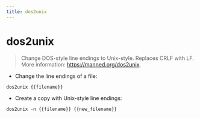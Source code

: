 ```yaml
---
title: dos2unix
---
```

# dos2unix

> Change DOS-style line endings to Unix-style.
> Replaces CRLF with LF.
> More information: <https://manned.org/dos2unix>.

- Change the line endings of a file:

`dos2unix {{filename}}`

- Create a copy with Unix-style line endings:

`dos2unix -n {{filename}} {{new_filename}}`
